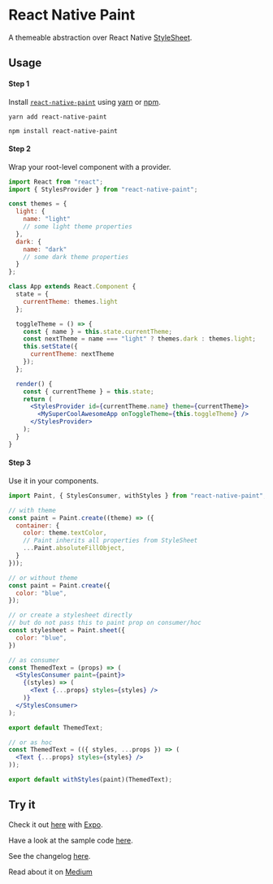 # React Native Paint

A themeable abstraction over React Native [StyleSheet](https://facebook.github.io/react-native/docs/stylesheet.html).

## Usage

#### Step 1

Install [`react-native-paint`](https://www.npmjs.com/package/react-native-paint) using [yarn](https://yarnpkg.com/lang/en/) or [npm](https://www.npmjs.com/get-npm).

```
yarn add react-native-paint
```

```
npm install react-native-paint
```

#### Step 2

Wrap your root-level component with a provider.

```jsx
import React from "react";
import { StylesProvider } from "react-native-paint";

const themes = {
  light: {
    name: "light"
    // some light theme properties
  },
  dark: {
    name: "dark"
    // some dark theme properties
  }
};

class App extends React.Component {
  state = {
    currentTheme: themes.light
  };

  toggleTheme = () => {
    const { name } = this.state.currentTheme;
    const nextTheme = name === "light" ? themes.dark : themes.light;
    this.setState({
      currentTheme: nextTheme
    });
  };

  render() {
    const { currentTheme } = this.state;
    return (
      <StylesProvider id={currentTheme.name} theme={currentTheme}>
        <MySuperCoolAwesomeApp onToggleTheme={this.toggleTheme} />
      </StylesProvider>
    );
  }
}
```

#### Step 3

Use it in your components.

```jsx
import Paint, { StylesConsumer, withStyles } from "react-native-paint";

// with theme
const paint = Paint.create((theme) => ({
  container: {
    color: theme.textColor,
    // Paint inherits all properties from StyleSheet
    ...Paint.absoluteFillObject,
  }
}));

// or without theme
const paint = Paint.create({
  color: "blue",
});

// or create a stylesheet directly
// but do not pass this to paint prop on consumer/hoc
const stylesheet = Paint.sheet({
  color: "blue",
})

// as consumer
const ThemedText = (props) => (
  <StylesConsumer paint={paint}>
    {(styles) => (
      <Text {...props} styles={styles} />
    )}
  </StylesConsumer>
);

export default ThemedText;

// or as hoc
const ThemedText = (({ styles, ...props }) => (
  <Text {...props} styles={styles} />
));

export default withStyles(paint)(ThemedText);
```

## Try it

Check it out [here](https://exp.host/@brankeye/themed-app) with [Expo](https://expo.io/).

Have a look at the sample code [here](https://github.com/brankeye/react-native-paint/tree/master/samples/themed-app).

See the changelog [here](https://github.com/brankeye/react-native-paint/blob/master/changelog.md).

Read about it on [Medium](https://medium.com/@brankeye/making-easily-themeable-react-native-stylesheets-bd8782b4e685)
